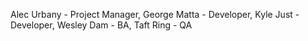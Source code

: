 Alec Urbany - Project Manager, 
George Matta - Developer, 
Kyle Just - Developer, 
Wesley Dam - BA, 
Taft Ring - QA
